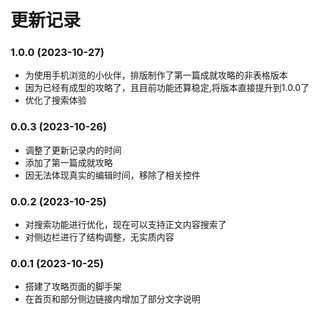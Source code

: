 # 更新记录

### 1.0.0 (2023-10-27)

* 为使用手机浏览的小伙伴，排版制作了第一篇成就攻略的非表格版本
* 因为已经有成型的攻略了，且目前功能还算稳定,将版本直接提升到1.0.0了
* 优化了搜索体验

### 0.0.3 (2023-10-26)

*  调整了更新记录内的时间
*  添加了第一篇成就攻略
*  因无法体现真实的编辑时间，移除了相关控件

### 0.0.2 (2023-10-25)
*  对搜索功能进行优化，现在可以支持正文内容搜索了
*  对侧边栏进行了结构调整，无实质内容

### 0.0.1 (2023-10-25)
* 搭建了攻略页面的脚手架
* 在首页和部分侧边链接内增加了部分文字说明
